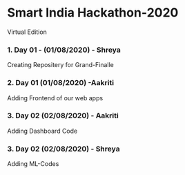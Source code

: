 # Smart India Hackathon-2020
Virtual Edition

### 1. Day 01 - (01/08/2020) - Shreya
Creating Repositery for Grand-Finalle


### 2. Day 01 (01/08/2020) -Aakriti
Adding Frontend of our web apps

### 3. Day 02 (02/08/2020) - Aakriti
Adding Dashboard Code

### 3. Day 02 (02/08/2020) - Shreya
Adding ML-Codes 

